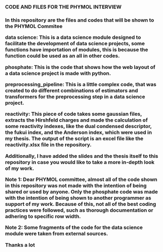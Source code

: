 <h3> CODE AND FILES FOR THE PHYMOL INTERVIEW <h3>

In this repository are the files and codes that will be shown to the PHYMOL Commitee
<p>
data science: This is a data science module designed to facilitate the development of data science projects, some functions have importation of modules, this is because the function could be used as an all in other codes.
</p>

<p>
phosphate: This is the code that shows how the web layout of a data science project is made with python.
</p>

<p>
preprocessing_pipeline: This is a little complex code, that was created to do different combinations of estimators and transformers for the preprocessing step in a data science project.
<p>

<p>
reactivity: This piece of code takes some gaussian files, extracts the Hirshfeld charges and made the calculation of some reactivity indexes, like the dual condensed descriptor, the fukui index, and the Anderson index, which were used in my thesis. The output of the script is an excel file like the reactivity.xlsx file in the repository.
</p>

<p>
Additionally, I have added the slides and the thesis itself to this repository in case you would like to take a more in-depth look of my work.
</p>
<p>
Note 1: 
Dear PHYMOL committee, almost all of the code shown in this repository was not made with the intention of being shared or used by anyone. Only the phosphate code was made with the intention of being shown to another programmer as support of my work. Because of this, not all of the best coding practices were followed, such as thorough documentation or adhering to specific row width.

</p>

<p>
Note 2: 
Some fragments of the code for the data science module were taken from external sources.
</p>

<p>
Thanks a lot
</p>
